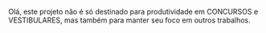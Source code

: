 Olá, este projeto não é só destinado para produtividade em CONCURSOS e VESTIBULARES, mas também para manter seu foco em outros trabalhos.